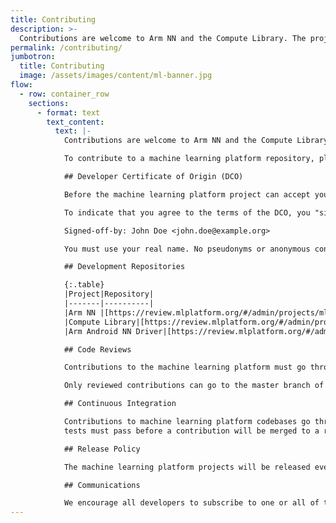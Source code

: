```yaml
---
title: Contributing
description: >-
  Contributions are welcome to Arm NN and the Compute Library. The projects are licensed under the MIT license and all accepted contributions must have the same license.
permalink: /contributing/
jumbotron:
  title: Contributing
  image: /assets/images/content/ml-banner.jpg
flow:
  - row: container_row
    sections:
      - format: text
        text_content:
          text: |-
            Contributions are welcome to Arm NN and the Compute Library. The projects are licensed under the [MIT license](https://spdx.org/licenses/MIT.html) and all accepted contributions must have the same license.

            To contribute to a machine learning platform repository, please put a change request on [review.mlplatform.org](https://review.mlplatform.org/). (Please do not make pull requests on the GitHub repositories.)

            ## Developer Certificate of Origin (DCO)

            Before the machine learning platform project can accept your contribution, you must certify its origin and give us your permission.  To manage this process we use the Developer Certificate of Origin (DCO) V1.1 ([https://developercertificate.org/](https://developercertificate.org/))

            To indicate that you agree to the terms of the DCO, you "sign off" your contribution by adding a line with your name and e-mail address to every git commit message:

            Signed-off-by: John Doe <john.doe@example.org>

            You must use your real name. No pseudonyms or anonymous contributions are accepted.

            ## Development Repositories

            {:.table}
            |Project|Repository|
            |-------|----------|
            |Arm NN	|[https://review.mlplatform.org/#/admin/projects/ml/armnn](https://review.mlplatform.org/#/admin/projects/ml/armnn)|
            |Compute Library|[https://review.mlplatform.org/#/admin/projects/ml/ComputeLibrary](https://review.mlplatform.org/#/admin/projects/ml/ComputeLibrary)|
            |Arm Android NN Driver|[https://review.mlplatform.org/#/admin/projects/ml/android-nn-driver](https://review.mlplatform.org/#/admin/projects/ml/android-nn-driver)|

            ## Code Reviews

            Contributions to the machine learning platform must go through code review. Code reviews are performed through the [mlplatform.org Gerrit server](https://review.mlplatform.org/). Contributors must sign up to this server with their GitHub account credentials.

            Only reviewed contributions can go to the master branch of any of the machine learning platform repositories.

            ## Continuous Integration

            Contributions to machine learning platform codebases go through testing at the Arm CI system. All unit, integration and regression
            tests must pass before a contribution will be merged to a repository’s master branch.

            ## Release Policy

            The machine learning platform projects will be released every three months in February, May, August and November, see [Releases](/releases/) for details of the latest updates.

            ## Communications

            We encourage all developers to subscribe to one or all of the [machine learning platform mailing lists](/mailing-lists-and-irc/).
---
```

